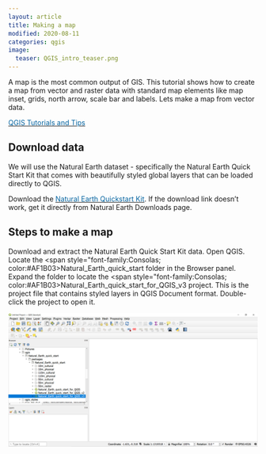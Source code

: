 ```yaml
---
layout: article
title: Making a map
modified: 2020-08-11
categories: qgis
image:
  teaser: QGIS_intro_teaser.png
---
```

A map is the most common output of GIS. This tutorial shows how to create a map from vector and raster data with standard map elements like map inset, grids, north arrow, scale bar and labels.
Lets make a map from vector data.


 [<span style="color:#0564A0">QGIS Tutorials and Tips</span>](https://www.qgistutorials.com/en/docs/introduction.html)

## Download data

We will use the Natural Earth dataset - specifically the Natural Earth Quick Start Kit that comes with beautifully styled global layers that can be loaded directly to QGIS.

Download the [<span style="color:#0564A0">Natural Earth Quickstart Kit</span>](https://naciscdn.org/naturalearth/packages/Natural_Earth_quick_start.zip). If the download link doesn’t work, get it directly from Natural Earth Downloads page.



## Steps to make a map

Download and extract the Natural Earth Quick Start Kit data. Open QGIS. Locate the <span style="font-family:Consolas; color:#AF1B03>Natural_Earth_quick_start</span> folder in the Browser panel. Expand the folder to locate the <span style="font-family:Consolas; color:#AF1B03>Natural_Earth_quick_start_for_QGIS_v3</span> project. This is the project file that contains styled layers in QGIS Document format. Double-click the project to open it.

![image of browse data](../../images/2_browse_data.png)
